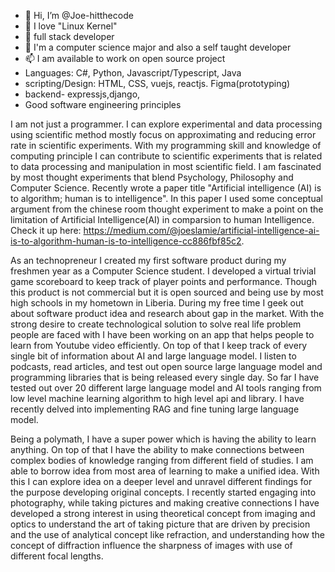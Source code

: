 - 👋 Hi, I’m @Joe-hitthecode
- 👀 I love "Linux Kernel" 
- 🌱 full stack developer
- 💞️ I'm a computer science major and also a self taught developer 
- 📫 I am available to work on open source project 
- Languages: C#, Python, Javascript/Typescript, Java
- scripting/Design: HTML, CSS, vuejs, reactjs. Figma(prototyping)
- backend- expressjs,django,
- Good software engineering principles

I am not just a programmer. I can explore experimental and data processing using scientific method mostly focus on approximating and reducing error rate in scientific experiments. With my programming skill and knowledge of computing principle I can contribute to scientific experiments that is related to data processing and manipulation in most scientific field. I am fascinated by most thought experiments that blend Psychology, Philosophy and Computer Science. Recently wrote a paper title "Artificial intelligence (AI) is to algorithm; human is to intelligence". In this paper I used some conceptual argument from the chinese room thought experiment to make a point on the limitation of Artificial Intelligence(AI) in comparsion to human Intelligence. Check it up here: https://medium.com/@joeslamie/artificial-intelligence-ai-is-to-algorithm-human-is-to-intelligence-cc886fbf85c2.

As an technopreneur I created my first software product during my freshmen year as a Computer Science student. I developed a virtual trivial game scoreboard to keep track of player points and performance. Though this product is not commercial but it is open sourced and being use by most high schools in my hometown in Liberia. During my free time I geek out about software product idea and research about gap in the market. With the strong desire to create technological solution to solve real life problem people are faced with I have been working on an app that helps people to learn from Youtube video efficiently. On top of that I keep track of every single bit of information about AI and large language model. I listen to podcasts, read articles, and test out open source large language model and programming libraries that is being released every single day. So far I have tested out over 20 different large language model and AI tools ranging from low level machine learning algorithm to high level api and library. I have recently delved into implementing RAG and fine tuning large language model.

Being a polymath, I have a super power which is having the ability to learn anything. On top of that I have the ability to make connections between complex bodies of knowledge ranging from different field of studies. I am able to borrow idea from most area of learning to make a unified idea. With this I can explore idea on a deeper level and unravel different findings for the purpose developing original concepts. I recently started engaging into photography, while taking pictures and making creative connections I have developed a strong interest in using theoretical concept from imaging and optics to understand the art of taking picture that are driven by precision and the use of  analytical concept like refraction, and understanding how the concept of diffraction influence the sharpness of images with use of different focal lengths.










<!---
Joe-hitthecode/Joe-hitthecode is a ✨ special ✨ repository because its `README.md` (this file) appears on your GitHub profile.
You can click the Preview link to take a look at your changes.
--->
